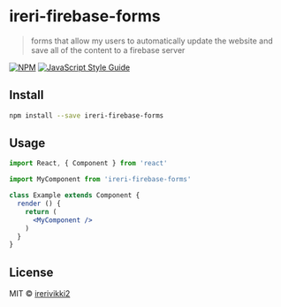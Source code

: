 # ireri-firebase-forms

> forms that allow my users to automatically update the website and save all of the content to a firebase server

[![NPM](https://img.shields.io/npm/v/ireri-firebase-forms.svg)](https://www.npmjs.com/package/ireri-firebase-forms) [![JavaScript Style Guide](https://img.shields.io/badge/code_style-standard-brightgreen.svg)](https://standardjs.com)

## Install

```bash
npm install --save ireri-firebase-forms
```

## Usage

```jsx
import React, { Component } from 'react'

import MyComponent from 'ireri-firebase-forms'

class Example extends Component {
  render () {
    return (
      <MyComponent />
    )
  }
}
```

## License

MIT © [irerivikki2](https://github.com/irerivikki2)
